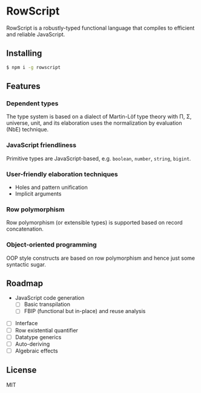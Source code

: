 # RowScript

RowScript is a robustly-typed functional language that compiles to efficient and reliable JavaScript.

## Installing

```bash
$ npm i -g rowscript
```

## Features

### Dependent types

The type system is based on a dialect of Martin-Löf type theory with Π, Σ, universe, unit, and its elaboration uses the
normalization by evaluation (NbE) technique.

### JavaScript friendliness

Primitive types are JavaScript-based, e.g. `boolean`, `number`, `string`, `bigint`.

### User-friendly elaboration techniques

* Holes and pattern unification
* Implicit arguments

### Row polymorphism

Row polymorphism (or extensible types) is supported based on record concatenation.

### Object-oriented programming

OOP style constructs are based on row polymorphism and hence just some syntactic sugar.

## Roadmap

* JavaScript code generation
    * [ ] Basic transpilation
    * [ ] FBIP (functional but in-place) and reuse analysis
* [ ] Interface
* [ ] Row existential quantifier
* [ ] Datatype generics
* [ ] Auto-deriving
* [ ] Algebraic effects

## License

MIT
